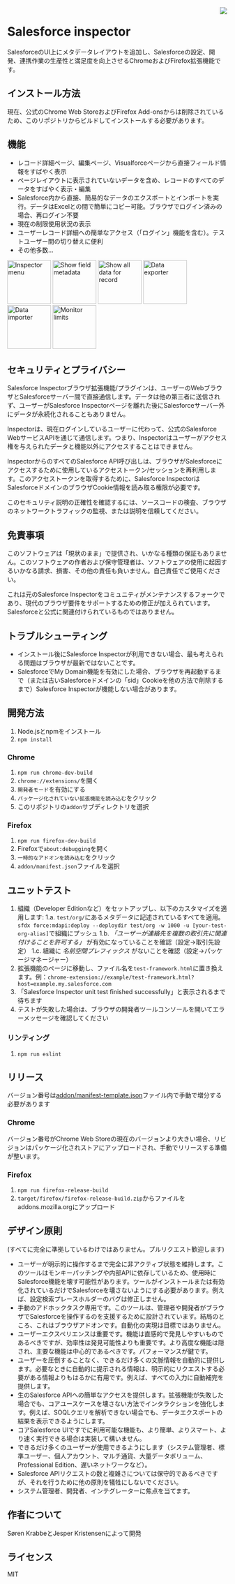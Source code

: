 <img src="https://raw.githubusercontent.com/sorenkrabbe/Chrome-Salesforce-inspector/master/addon/icon128.png" align="right">

# Salesforce inspector

SalesforceのUI上にメタデータレイアウトを追加し、Salesforceの設定、開発、連携作業の生産性と満足度を向上させるChromeおよびFirefox拡張機能です。

## インストール方法

現在、公式のChrome Web StoreおよびFirefox Add-onsからは削除されているため、このリポジトリからビルドしてインストールする必要があります。

## 機能
* レコード詳細ページ、編集ページ、Visualforceページから直接フィールド情報をすばやく表示
* ページレイアウトに表示されていないデータを含め、レコードのすべてのデータをすばやく表示・編集
* Salesforce内から直接、簡易的なデータのエクスポートとインポートを実行。データはExcelとの間で簡単にコピー可能。ブラウザでログイン済みの場合、再ログイン不要
* 現在の制限使用状況の表示
* ユーザーレコード詳細への簡単なアクセス（「ログイン」機能を含む）。テストユーザー間の切り替えに便利
* その他多数...

<img alt="Inspector menu" src="https://raw.githubusercontent.com/sorenkrabbe/Chrome-Salesforce-inspector/master/docs/screenshots/1.png" height="100">
<img alt="Show field metadata" src="https://raw.githubusercontent.com/sorenkrabbe/Chrome-Salesforce-inspector/master/docs/screenshots/2.png" height="100">
<img alt="Show all data for record" src="https://raw.githubusercontent.com/sorenkrabbe/Chrome-Salesforce-inspector/master/docs/screenshots/3.png" height="100">
<img alt="Data exporter" src="https://raw.githubusercontent.com/sorenkrabbe/Chrome-Salesforce-inspector/master/docs/screenshots/4.png" height="100">
<img alt="Data importer" src="https://raw.githubusercontent.com/sorenkrabbe/Chrome-Salesforce-inspector/master/docs/screenshots/5.png" height="100">
<img alt="Monitor limits" src="https://raw.githubusercontent.com/sorenkrabbe/Chrome-Salesforce-inspector/master/docs/screenshots/6.png" height="100">

## セキュリティとプライバシー
Salesforce Inspectorブラウザ拡張機能/プラグインは、ユーザーのWebブラウザとSalesforceサーバー間で直接通信します。データは他の第三者に送信されず、ユーザーがSalesforce Inspectorページを離れた後にSalesforceサーバー外にデータが永続化されることもありません。

Inspectorは、現在ログインしているユーザーに代わって、公式のSalesforce WebサービスAPIを通じて通信します。つまり、Inspectorはユーザーがアクセス権を与えられたデータと機能以外にアクセスすることはできません。

InspectorからのすべてのSalesforce API呼び出しは、ブラウザがSalesforceにアクセスするために使用しているアクセストークン/セッションを再利用します。このアクセストークンを取得するために、Salesforce InspectorはSalesforceドメインのブラウザCookie情報を読み取る権限が必要です。

このセキュリティ説明の正確性を確認するには、ソースコードの検査、ブラウザのネットワークトラフィックの監視、または説明を信頼してください。

## 免責事項
このソフトウェアは「現状のまま」で提供され、いかなる種類の保証もありません。このソフトウェアの作者および保守管理者は、ソフトウェアの使用に起因するいかなる請求、損害、その他の責任も負いません。自己責任でご使用ください。

これは元のSalesforce Inspectorをコミュニティがメンテナンスするフォークであり、現代のブラウザ要件をサポートするための修正が加えられています。Salesforceと公式に関連付けられているものではありません。

## トラブルシューティング
* インストール後にSalesforce Inspectorが利用できない場合、最も考えられる問題はブラウザが最新ではないことです。
* SalesforceでMy Domain機能を有効にした場合、ブラウザを再起動するまで（または古いSalesforceドメインの「sid」Cookieを他の方法で削除するまで）Salesforce Inspectorが機能しない場合があります。

## 開発方法

1. Node.jsとnpmをインストール
2. `npm install`

### Chrome
1. `npm run chrome-dev-build`
2. `chrome://extensions/`を開く
3. `開発者モード`を有効にする
4. `パッケージ化されていない拡張機能を読み込む`をクリック
5. このリポジトリの`addon`サブディレクトリを選択

### Firefox
1. `npm run firefox-dev-build`
2. Firefoxで`about:debugging`を開く
3. `一時的なアドオンを読み込む`をクリック
4. `addon/manifest.json`ファイルを選択

## ユニットテスト
1. 組織（Developer Editionなど）をセットアップし、以下のカスタマイズを適用します:
   1.a. `test/org/`にあるメタデータに記述されているすべてを適用。`sfdx force:mdapi:deploy --deploydir test/org -w 1000 -u [your-test-org-alias]`で組織にプッシュ
   1.b. _「ユーザーが連絡先を複数の取引先に関連付けることを許可する」_ が有効になっていることを確認（設定→取引先設定）
   1.c. 組織に _名前空間プレフィックス_ がないことを確認（設定→パッケージマネージャー）
2. 拡張機能のページに移動し、ファイル名を`test-framework.html`に置き換えます。例：`chrome-extension://example/test-framework.html?host=example.my.salesforce.com`
3. 「Salesforce Inspector unit test finished successfully」と表示されるまで待ちます
4. テストが失敗した場合は、ブラウザの開発者ツールコンソールを開いてエラーメッセージを確認してください

### リンティング
1. `npm run eslint`

## リリース
バージョン番号は[addon/manifest-template.json](addon/manifest-template.json)ファイル内で手動で増分する必要があります

### Chrome
バージョン番号がChrome Web Storeの現在のバージョンより大きい場合、リビジョンはパッケージ化されストアにアップロードされ、手動でリリースする準備が整います。

### Firefox
1. `npm run firefox-release-build`
2. `target/firefox/firefox-release-build.zip`からファイルをaddons.mozilla.orgにアップロード

## デザイン原則
(すべてに完全に準拠しているわけではありません。プルリクエスト歓迎します)
* ユーザーが明示的に操作するまで完全に非アクティブ状態を維持します。このツールはモンキーパッチングや内部APIに依存しているため、使用時にSalesforce機能を壊す可能性があります。ツールがインストールまたは有効化されているだけでSalesforceを壊さないようにする必要があります。例えば、設定検索プレースホルダーのバグは修正しません。
* 手動のアドホックタスク専用です。このツールは、管理者や開発者がブラウザでSalesforceを操作するのを支援するために設計されています。結局のところ、これはブラウザアドオンです。自動化の実現は目標ではありません。
* ユーザーエクスペリエンスは重要です。機能は直感的で発見しやすいものであるべきですが、効率性は発見可能性よりも重要です。より高度な機能は隠され、主要な機能は中心的であるべきです。パフォーマンスが鍵です。
* ユーザーを圧倒することなく、できるだけ多くの文脈情報を自動的に提供します。必要なときに自動的に提示される情報は、明示的にリクエストする必要がある情報よりもはるかに有用です。例えば、すべての入力に自動補完を提供します。
* 生のSalesforce APIへの簡単なアクセスを提供します。拡張機能が失敗した場合でも、コアユースケースを壊さない方法でインタラクションを強化します。例えば、SOQLクエリを解析できない場合でも、データエクスポートの結果を表示できるようにします。
* コアSalesforce UIですでに利用可能な機能も、より簡単、よりスマート、より速く実行できる場合は実装して構いません。
* できるだけ多くのユーザーが使用できるようにします（システム管理者、標準ユーザー、個人アカウント、マルチ通貨、大量データボリューム、Professional Edition、遅いネットワークなど）。
* Salesforce APIリクエストの数と複雑さについては保守的であるべきですが、それを行うために他の原則を犠牲にしないでください。
* システム管理者、開発者、インテグレーターに焦点を当てます。

## 作者について
Søren KrabbeとJesper Kristensenによって開発

## ライセンス
MIT